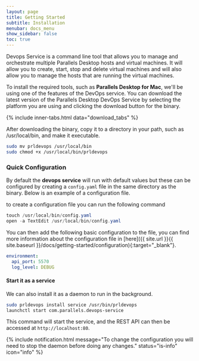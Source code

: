 ```yaml
---
layout: page
title: Getting Started
subtitle: Installation
menubar: docs_menu
show_sidebar: false
toc: true
---
```


Devops Service is a command line tool that allows you to manage and orchestrate multiple Parallels Desktop hosts and virtual machines. It will allow you to create, start, stop and delete virtual machines and will also allow you to manage the hosts that are running the virtual machines.

To install the required tools, such as **Parallels Desktop for Mac**, we'll be using one of the features of the DevOps service. You can download the latest version of the Parallels Desktop DevOps Service by selecting the platform you are using and clicking the download button for the binary.

{% include inner-tabs.html data="download_tabs" %}

After downloading the binary, copy it to a directory in your path, such as /usr/local/bin, and make it executable.

```bash
sudo mv prldevops /usr/local/bin
sudo chmod +x /usr/local/bin/prldevops
```
### Quick Configuration

By default the **devops service** will run with default values but these can be configured by creating a `config.yaml` file in the same directory as the binary. Below is an example of a configuration file.

to create a configuration file you can run the following command

```powershell
touch /usr/local/bin/config.yaml
open -a TextEdit /usr/local/bin/config.yaml
```

You can then add the following basic configuration to the file, you can find more information about the configuration file in [here]({{ site.url }}{{ site.baseurl }}/docs/getting-started/configuration){:target="_blank"}.

```yaml
environment:
  api_port: 5570
  log_level: DEBUG
```

#### Start it as a service

We can also install it as a daemon to run in the background.

```sh
sudo prldevops install service /usr/bin/prldevops
launchctl start com.parallels.devops-service
```

This command will start the service, and the REST API can then be accessed at `http://localhost:80`. 

{% include notification.html message="To change the configuration you will need to stop the daemon before doing any changes." status="is-info" icon="info" %}
